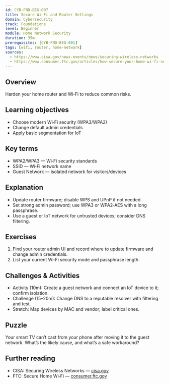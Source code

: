 ```yaml
---
id: CYB-FND-BEG-007
title: Secure Wi‑Fi and Router Settings
domain: Cybersecurity
track: Foundations
level: Beginner
module: Home Network Security
duration: 35m
prerequisites: [CYB-FND-BEG-001]
tags: [wifi, router, home-network]
sources:
  - https://www.cisa.gov/news-events/news/securing-wireless-networks
  - https://www.consumer.ftc.gov/articles/how-secure-your-home-wi-fi-network
---
```


## Overview

Harden your home router and Wi‑Fi to reduce common risks.

## Learning objectives

- Choose modern Wi‑Fi security (WPA3/WPA2)
- Change default admin credentials
- Apply basic segmentation for IoT

## Key terms

- WPA2/WPA3 — Wi‑Fi security standards
- SSID — Wi‑Fi network name
- Guest Network — isolated network for visitors/devices

## Explanation

- Update router firmware; disable WPS and UPnP if not needed.
- Set strong admin password; use WPA3 or WPA2‑AES with a long passphrase.
- Use a guest or IoT network for untrusted devices; consider DNS filtering.

## Exercises

1. Find your router admin UI and record where to update firmware and change admin credentials.
2. List your current Wi‑Fi security mode and passphrase length.

## Challenges & Activities

- Activity (10m): Create a guest network and connect an IoT device to it; confirm isolation.
- Challenge (15–20m): Change DNS to a reputable resolver with filtering and test.
- Stretch: Map devices by MAC and vendor; label critical ones.

## Puzzle

Your smart TV can’t cast from your phone after moving it to the guest network. What’s the likely cause, and what’s a safe workaround?

## Further reading

- CISA: Securing Wireless Networks — [cisa.gov](https://www.cisa.gov/news-events/news/securing-wireless-networks)
- FTC: Secure Home Wi‑Fi — [consumer.ftc.gov](https://www.consumer.ftc.gov/articles/how-secure-your-home-wi-fi-network)
